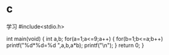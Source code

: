 # c
学习
#include<stdio.h>

int main(void)
{
    int a,b;
	for(a=1;a<=9;a++)
	{
		for(b=1;b<=a;b++)
		    printf("%d*%d=%d ",a,b,a*b);
		printf("\n");
	} 
	return 0;
}
